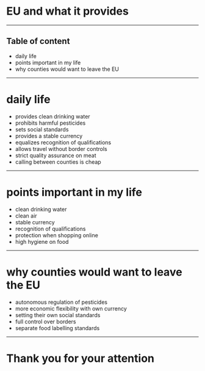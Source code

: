# EU and what it provides
---
## Table of content
- daily life
- points important in my life
- why counties would want to leave the EU

---
# daily life
- provides clean drinking water
- prohibits harmful pesticides
- sets social standards
- provides a stable currency
- equalizes recognition of qualifications
- allows travel without border controls
- strict quality assurance on meat
- calling between counties is cheap
---
# points important in my life
- clean drinking water 
- clean air
- stable currency
- recognition of qualifications
- protection when shopping online
- high hygiene on food
---
# why counties would want to leave the EU
- autonomous regulation of pesticides
- more economic flexibility with own currency
- setting their own social standards
- full control over borders
- separate food labelling standards
---
# Thank you for your attention
